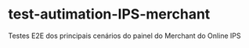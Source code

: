 # test-autimation-IPS-merchant
Testes E2E dos principais cenários do painel do Merchant do Online IPS 
